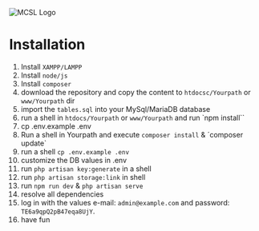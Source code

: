 ![MCSL Logo](public/MCSL.jpg)
# Installation
1. Install `XAMPP/LAMPP`
2. Install `node/js`
3. Install `composer`
4. download the repository and copy the content to `htdocsc/Yourpath` or `www/Yourpath` dir 
5. import the `tables.sql` into your MySql/MariaDB database
6.  run a shell in `htdocs/Yourpath` or `www/Yourpath` and run `npm install``
7. cp .env.example .env
8. Run a shell in Yourpath and execute `composer install` & ´composer update`
9. run a shell `cp .env.example .env`
10. customize the DB values in .env
11. run `php artisan key:generate` in a shell
12. run `php artisan storage:link` in shell
13. run `npm run dev` & `php artisan serve`
14. resolve all dependencies
15. log in with the values e-mail: `admin@example.com` and password: `TE6a9qpQ2pB47eqa8UjY`.
16. have fun
